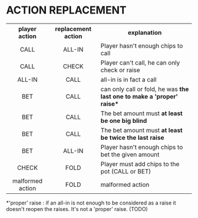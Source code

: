 <h1>ACTION REPLACEMENT</h1>
<table>
<tr><th align="center">player action</th><th align="center">replacement action</th><th align="center">explanation</th></tr>
<tr><td align="center">CALL</td><td align="center">ALL-IN</td><td  align="left">Player hasn't enough chips to call</td></tr>
<tr><td align="center">CALL</td><td align="center">CHECK</td><td  align="left">Player can't call, he can only check or raise</td></tr>
<tr><td align="center">ALL-IN</td><td align="center">CALL</td><td  align="left">all-in is in fact a call</b></td></tr>
<tr><td align="center">BET</td><td align="center">CALL</td><td  align="left">can only call or fold, he was <b>the last one to make a 'proper' raise*</b></td></tr>
<tr><td align="center">BET</td><td align="center">CALL</td><td  align="left">The bet amount must <b>at least be one big blind<b/></td></tr>
<tr><td align="center">BET</td><td align="center">CALL</td><td  align="left">The bet amount must <b>at least be twice the last raise</b></td></tr>
<tr><td align="center">BET</td><td align="center">ALL-IN</td><td  align="left">Player hasn't enough chips to bet the given amount</td></tr>
<tr><td align="center">CHECK</td><td align="center">FOLD</td><td  align="left">Player must add chips to the pot (CALL or BET)</td></tr>
<tr><td align="center">malformed action</td><td align="center">FOLD</td><td  align="left">malformed action</td></tr>

</table>
*'proper' raise : if an all-in is not enough to be considered as a raise it doesn't reopen the raises. It's not a 'proper' raise. (TODO)
